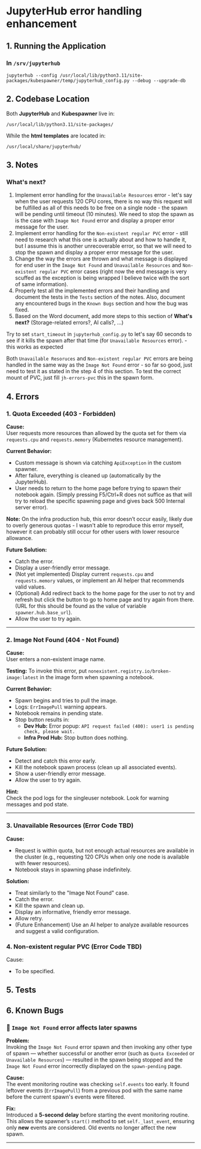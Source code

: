 # JupyterHub error handling enhancement

## 1. Running the Application

### In `/srv/jupyterhub`

```
jupyterhub --config /usr/local/lib/python3.11/site-packages/kubespawner/temp/jupyterhub_config.py --debug --upgrade-db
```

## 2. Codebase Location

Both **JupyterHub** and **Kubespawner** live in:

```
/usr/local/lib/python3.11/site-packages/
```

While the **html templates** are located in:

```
/usr/local/share/jupyterhub/
```

## 3. Notes

### **What's next?**

1.  Implement error handling for the `Unavailable Resources` error - let's say when the user requests 120 CPU cores, there is no way this request will be fulfilled as all of this needs to be free on a single node - the spawn will be pending until timeout (10 minutes). We need to stop the spawn as is the case with `Image Not Found` error and display a proper error message for the user.
2. Implement error handling for the `Non-existent regular PVC` error - still need to research what this one is actually about and how to handle it, but I assume this is another unrecoverable error, so that we will need to stop the spawn and display a proper error message for the user.
3. Change the way the errors are thrown and what message is displayed for end user in the `Image Not Found` and `Unavailable Resources` and `Non-existent regular PVC` error cases (right now the end message is very scuffed as the exception is being wrapped I believe twice with the sort of same information).
4. Properly test all the implemented errors and their handling and document the tests in the `Tests` section of the notes. Also, document any encountered bugs in the `Known Bugs` section and how the bug was fixed.
5. Based on the Word document, add more steps to this section of **What's next?** (Storage-related errors?, AI calls?, ...)
 

Try to set `start_timeout` in `jupyterhub_config.py` to let's say 60 seconds to see if it kills the spawn after that time (for `Unavailable Resources` error). - this works as expected

Both `Unavailable Resoruces` and `Non-existent regular PVC` errors are being handled in the same way as the `Image Not Found` error - so far so good, just need to test it as stated in the step 4 of this section. To test the correct mount of PVC, just fill `jh-errors-pvc` this in the spawn form.




## 4. Errors

### 1. Quota Exceeded (403 - Forbidden)

**Cause:**  
User requests more resources than allowed by the quota set for them via `requests.cpu` and `requests.memory` (Kubernetes resource management).

**Current Behavior:**
- Custom message is shown via catching `ApiException` in the custom spawner.
- After failure, everything is cleaned up (automatically by the JupyterHub).
- User needs to return to the home page before trying to spawn their notebook again. (Simply pressing F5/Ctrl+R does not suffice as that will try to reload the specific spawning page and gives back 500 Internal server error).

**Note:** On the infra production hub, this error doesn’t occur easily, likely due to overly generous quotas - I wasn't able to reproduce this error myself, however it can probably still occur for other users with lower resource allowance.

**Future Solution:**
- Catch the error.
- Display a user-friendly error message.
- (Not yet implemented) Display current `requests.cpu` and `requests.memory` values, or implement an AI helper that recommends valid values.
- (Optional) Add redirect back to the home page for the user to not try and refresh but click the button to go to home page and try again from there. (URL for this should be found as the value of variable `spawner.hub.base_url`).
- Allow the user to try again.


---

### 2. Image Not Found (404 - Not Found)

**Cause:**  
User enters a non-existent image name.

**Testing:**
To invoke this error, put `nonexistent.registry.io/broken-image:latest` in the image form when spawning a notebook.

**Current Behavior:**
- Spawn begins and tries to pull the image.
- Logs: `ErrImagePull` warning appears.
- Notebook remains in pending state.
- Stop button results in:
  - **Dev Hub:** Error popup: `API request failed (400): user1 is pending check, please wait.`
  - **Infra Prod Hub:** Stop button does nothing.

**Future Solution:**
- Detect and catch this error early.
- Kill the notebook spawn process (clean up all associated events).
- Show a user-friendly error message.
- Allow the user to try again.

**Hint:**  
Check the pod logs for the singleuser notebook. Look for warning messages and pod state.

---

### 3. Unavailable Resources (Error Code TBD)

**Cause:**  
- Request is within quota, but not enough actual resources are available in the cluster (e.g., requesting 120 CPUs when only one node is available with fewer resources).
- Notebook stays in spawning phase indefinitely.

**Solution:**
- Treat similarly to the "Image Not Found" case.
- Catch the error.
- Kill the spawn and clean up.
- Display an informative, friendly error message.
- Allow retry.
- (Future Enhancement) Use an AI helper to analyze available resources and suggest a valid configuration.

### 4. Non-existent regular PVC (Error Code TBD)

Cause:

- To be specified.

## 5. Tests

## 6. Known Bugs

### 🐞 `Image Not Found` error affects later spawns

**Problem:**  
Invoking the `Image Not Found` error spawn and then invoking any other type of spawn — whether successful or another error (such as `Quota Exceeded` or `Unavailable Resources`) — resulted in the spawn being stopped and the `Image Not Found` error incorrectly displayed on the `spawn-pending` page.

**Cause:**  
The event monitoring routine was checking `self.events` too early. It found leftover events (`ErrImagePull`) from a previous pod with the same name before the current spawn's events were filtered.

**Fix:**  
Introduced a **5-second delay** before starting the event monitoring routine. This allows the spawner’s `start()` method to set `self._last_event`, ensuring only **new** events are considered. Old events no longer affect the new spawn.

---
